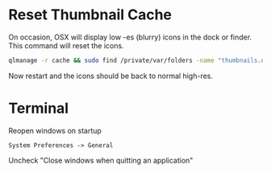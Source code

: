 # Reset Thumbnail Cache

On occasion, OSX will display low -es (blurry) icons in the dock or finder.
This command will reset the icons.

```bash
qlmanage -r cache && sudo find /private/var/folders -name "thumbnails.data" -delete
```

Now restart and the icons should be back to normal high-res.


# Terminal

Reopen windows on startup

    System Preferences -> General

Uncheck "Close windows when quitting an application"
